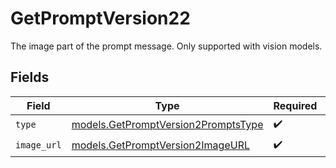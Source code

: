 # GetPromptVersion22

The image part of the prompt message. Only supported with vision models.


## Fields

| Field                                                                            | Type                                                                             | Required                                                                         | Description                                                                      |
| -------------------------------------------------------------------------------- | -------------------------------------------------------------------------------- | -------------------------------------------------------------------------------- | -------------------------------------------------------------------------------- |
| `type`                                                                           | [models.GetPromptVersion2PromptsType](../models/getpromptversion2promptstype.md) | :heavy_check_mark:                                                               | N/A                                                                              |
| `image_url`                                                                      | [models.GetPromptVersion2ImageURL](../models/getpromptversion2imageurl.md)       | :heavy_check_mark:                                                               | N/A                                                                              |